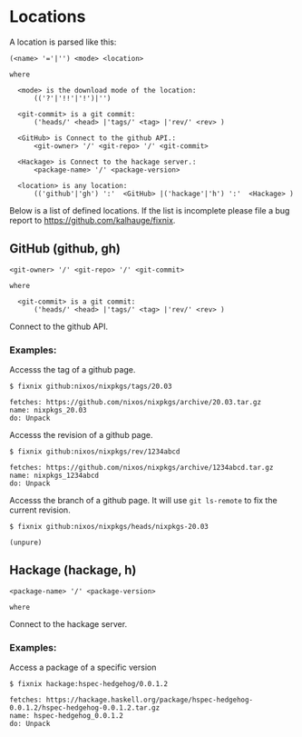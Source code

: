 # Locations
A location is parsed like this:

    (<name> '='|'') <mode> <location> 
    
    where
      
      <mode> is the download mode of the location:
          (('?'|'!!'|'!')|'')
      
      <git-commit> is a git commit:
          ('heads/' <head> |'tags/' <tag> |'rev/' <rev> )
      
      <GitHub> is Connect to the github API.:
          <git-owner> '/' <git-repo> '/' <git-commit> 
      
      <Hackage> is Connect to the hackage server.:
          <package-name> '/' <package-version> 
      
      <location> is any location:
          (('github'|'gh') ':'  <GitHub> |('hackage'|'h') ':'  <Hackage> )

Below is a list of defined locations. If the list is incomplete please
file a bug report to https://github.com/kalhauge/fixnix.

## GitHub (github, gh)

    <git-owner> '/' <git-repo> '/' <git-commit> 
    
    where
      
      <git-commit> is a git commit:
          ('heads/' <head> |'tags/' <tag> |'rev/' <rev> )

Connect to the github API.

### Examples:

Accesss the tag of a github page.

    $ fixnix github:nixos/nixpkgs/tags/20.03
    
    fetches: https://github.com/nixos/nixpkgs/archive/20.03.tar.gz
    name: nixpkgs_20.03
    do: Unpack

Accesss the revision of a github page.

    $ fixnix github:nixos/nixpkgs/rev/1234abcd
    
    fetches: https://github.com/nixos/nixpkgs/archive/1234abcd.tar.gz
    name: nixpkgs_1234abcd
    do: Unpack

Accesss the branch of a github page. It will use `git ls-remote` to fix
the current revision.

    $ fixnix github:nixos/nixpkgs/heads/nixpkgs-20.03
    
    (unpure)

## Hackage (hackage, h)

    <package-name> '/' <package-version> 
    
    where
      

Connect to the hackage server.

### Examples:

Access a package of a specific version 

    $ fixnix hackage:hspec-hedgehog/0.0.1.2
    
    fetches: https://hackage.haskell.org/package/hspec-hedgehog-0.0.1.2/hspec-hedgehog-0.0.1.2.tar.gz
    name: hspec-hedgehog_0.0.1.2
    do: Unpack
